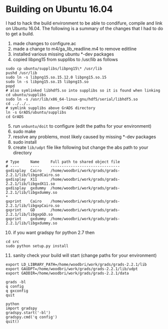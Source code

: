 # Building on Ubuntu 16.04

I had to hack the build environment to be able to condifure, compile and link on Ubuntu 16.04. The following is a summary of the changes that I had to do to get a build.

1. made changes to configure.ac
2. made a change to m4/ga\_lib\_readline.m4 to remove editline
3. installed various missing ubuntu \*-dev packages
4. copied libpng15 from supplibs to /usr/lib as follows
```
sudo cp ubuntu/supplibs/libpng15\* /usr/lib
pushd /usr/lib
sudo ln -s libpng15.so.15.12.0 libpng15.so.15
sudo ln -s libpng15.so.15 libpng15.so
popd
# also symlinked libhdf5.so into supplibs so it is found when linking
cd ubuntu/supplibs
sudo ln -s /usr/lib/x86_64-linux-gnu/hdf5/serial/libhdf5.so
cd ../../..
# symlink supplibs above GrADS directory
ln -s GrADS/ubuntu/supplibs
cd GrADS
```
5. run ``unbuntu/doit`` to configure (edit the paths for your environment)
6. sudo make
7. resolve any problems, most likely caused by missing \*-dev packages
8. sudo install
9. create ``lib/udpt`` file like following but change the abs path to your directory
```
# Type     Name     Full path to shared object file
# ----     ----     -------------------------------
gxdisplay  Cairo    /home/woodbri/work/grads/grads-2.2.1/lib/libgxdCairo.so
gxdisplay  X11      /home/woodbri/work/grads/grads-2.2.1/lib/libgxdX11.so
gxdisplay  gxdummy  /home/woodbri/work/grads/grads-2.2.1/lib/libgxdummy.so
*
gxprint    Cairo    /home/woodbri/work/grads/grads-2.2.1/lib/libgxpCairo.so
gxprint    GD       /home/woodbri/work/grads/grads-2.2.1/lib/libgxpGD.so
gxprint    gxdummy  /home/woodbri/work/grads/grads-2.2.1/lib/libgxdummy.so
```
10. if you want gradspy for python 2.7 then
```
cd src
sudo python setup.py install
```
11. sanity check your build will start (change paths for your environment)
```
export LD_LIBRARY_PATH=/home/woodbri/work/grads/grads-2.2.1/lib
export GAUDPT=/home/woodbri/work/grads/grads-2.2.1/lib/udpt
export GADDIR=/home/woodbri/work/grads/grads-2.2.1/data

grads -bl
q config
q gxconfig
quit

python
import gradspy
gradspy.start('-bl')
gradspy.cmd('q config')
quit()
```

